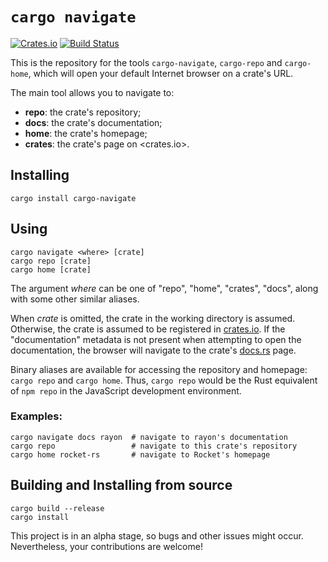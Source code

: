# `cargo navigate`

[![Crates.io](https://img.shields.io/crates/v/cargo-navigate.svg)](https://crates.io/crates/cargo-navigate)
[![Build Status](https://travis-ci.org/Enet4/cargo-navigate.svg?branch=master)](https://travis-ci.org/Enet4/cargo-navigate)

This is the repository for the tools `cargo-navigate`, `cargo-repo` and `cargo-home`,
which will open your default Internet browser on a crate's URL.

The main tool allows you to navigate to:

- **repo**: the crate's repository;
- **docs**: the crate's documentation;
- **home**: the crate's homepage;
- **crates**: the crate's page on <crates.io>.

## Installing

```
cargo install cargo-navigate
```

## Using

```
cargo navigate <where> [crate]
cargo repo [crate]
cargo home [crate]
```

The argument _where_ can be one of "repo", "home", "crates", "docs", along with some other similar aliases.

When _crate_ is omitted, the crate in the working directory is assumed.
Otherwise, the crate is assumed to be registered in [crates.io](https://crates.io). If the "documentation"
metadata is not present when attempting to open the documentation, the browser will navigate to the crate's
[docs.rs](https://docs.rs) page.

Binary aliases are available for accessing the repository and homepage: `cargo repo` and `cargo home`.
Thus, `cargo repo` would be the Rust equivalent of `npm repo` in the JavaScript development environment.

### Examples:

```
cargo navigate docs rayon  # navigate to rayon's documentation
cargo repo                 # navigate to this crate's repository
cargo home rocket-rs       # navigate to Rocket's homepage
```

## Building and Installing from source

```
cargo build --release
cargo install
```

This project is in an alpha stage, so bugs and other issues might occur.
Nevertheless, your contributions are welcome!
